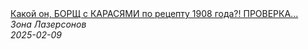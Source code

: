 <!--2025-02-09 09:00:25-->
<div class="yb">
  <a class="nodecor" href="/index.html?eda/kakoj_on_borshch_s_karasyami_po_receptu_1908_goda_proverka_starinnogo_recepta_ot_shefa_lazersona">
    <img class="preview" data-videoid="R9sS1_tjg6Y" src="https://i3.ytimg.com/vi/R9sS1_tjg6Y/hqdefault.jpg" align="middle" alt="">
  </a>
  <div class="inlbl text">
    <a class="nodecor" href="/index.html?eda/kakoj_on_borshch_s_karasyami_po_receptu_1908_goda_proverka_starinnogo_recepta_ot_shefa_lazersona">Какой он, БОРЩ с КАРАСЯМИ по рецепту 1908 года?! ПРОВЕРКА...</a><br>
    <i class="smaller2">Зона Лазерсoнов</i><br>
    <i class="smaller3">2025-02-09</i>
  </div>
</div>
